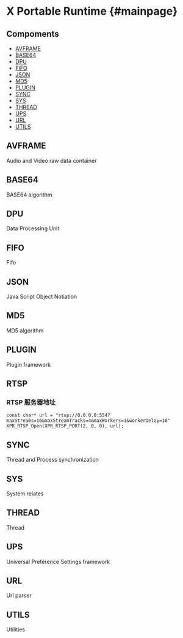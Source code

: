 X Portable Runtime {#mainpage}
==================

## Compoments

* [AVFRAME](#avframe)
* [BASE64](#base64)
* [DPU](#dpu)
* [FIFO](#fifo)
* [JSON](#json)
* [MD5](#md5)
* [PLUGIN](#plugin)
* [SYNC](#sync)
* [SYS](#sys)
* [THREAD](#thread)
* [UPS](#ups)
* [URL](#url)
* [UTILS](#utils)

## AVFRAME

Audio and Video raw data container

## BASE64

BASE64 algorithm

## DPU

Data Processing Unit

## FIFO

Fifo

## JSON

Java Script Object Notiation

## MD5

MD5 algorithm

## PLUGIN

Plugin framework

## RTSP

### RTSP 服务器地址

```
const char* url = "rtsp://0.0.0.0:554?maxStreams=16&maxStreamTracks=4&maxWorkers=1&workerDelay=10"
XPR_RTSP_Open(XPR_RTSP_PORT(2, 0, 0), url);
```

## SYNC

Thread and Process synchronization

## SYS

System relates

## THREAD

Thread

## UPS

Universal Preference Settings framework

## URL

Url parser

## UTILS

Utilities

